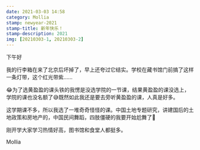 ```yaml
---
date: 2021-03-03 14:58
category: Mollia
stamp: newyear-2021
stamp-title: 新年快乐！
stamp-description: 2021
img: [20210303-1, 20210303-2]
---
```


<p>
下午好

我的行李箱在来了北京后坏掉了，早上还夸过它结实。学校在藏书馆门前搞了这样一条灯带，这个红光带紫……

😂为了选黄盈盈的课头铁的我愣是没选学院的一节课，结果黄盈盈的课没选上，学院的课也没名额了😅既然如此我还是要去旁听黄盈盈的课，人真是好多。

这学期课不多，所以我选了一堆奇奇怪怪的课。中国土地专题研究，讲建国后的土地政策和房地产的，中国民间舞蹈，四肢僵硬的我要开始尬舞了🤣

刚开学大家学习热情好高，图书馆和食堂人都挺多。

Mollia
</p>